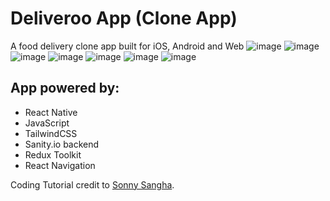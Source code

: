 # Deliveroo App (Clone App)

A food delivery clone app built for iOS, Android and Web
![image](https://user-images.githubusercontent.com/40747156/224354111-3270f533-5686-4ce6-8af7-0c06121bfb66.png)
![image](https://user-images.githubusercontent.com/40747156/224354510-de43fc8a-7f12-4164-b3bf-111739e54512.png)
![image](https://user-images.githubusercontent.com/40747156/224354195-b47a845f-29c1-4c3d-8b14-c91efd09bee4.png)
![image](https://user-images.githubusercontent.com/40747156/224354629-1c0369a7-fff6-492c-b9a8-e1dc7cde77e2.png)
![image](https://user-images.githubusercontent.com/40747156/224354726-ec575560-6624-4ef7-8697-fdf4f706af59.png)
![image](https://user-images.githubusercontent.com/40747156/224354889-f158ae78-c273-45d8-854b-7b68191aac38.png)
![image](https://user-images.githubusercontent.com/40747156/224355000-f4208e5f-5e1c-4d7a-8652-b5112363bd53.png)



## App powered by:
* React Native
* JavaScript
* TailwindCSS
* Sanity.io backend
* Redux Toolkit
* React Navigation



Coding Tutorial credit to [Sonny Sangha](https://www.youtube.com/@SonnySangha).

